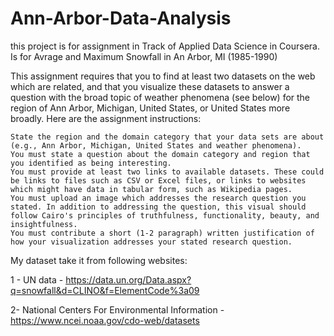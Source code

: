# Ann-Arbor-Data-Analysis
this project is for assignment in Track of Applied Data Science in Coursera. Is for Avrage and Maximum Snowfall in An Arbor, MI (1985-1990)

This assignment requires that you to find at least two datasets on the web which are related, and that you visualize these datasets to answer a question with the broad topic of weather phenomena (see below) for the region of Ann Arbor, Michigan, United States, or United States more broadly.
Here are the assignment instructions:

    State the region and the domain category that your data sets are about (e.g., Ann Arbor, Michigan, United States and weather phenomena).
    You must state a question about the domain category and region that you identified as being interesting.
    You must provide at least two links to available datasets. These could be links to files such as CSV or Excel files, or links to websites which might have data in tabular form, such as Wikipedia pages.
    You must upload an image which addresses the research question you stated. In addition to addressing the question, this visual should follow Cairo's principles of truthfulness, functionality, beauty, and insightfulness.
    You must contribute a short (1-2 paragraph) written justification of how your visualization addresses your stated research question.

My dataset take it from following websites:

1​ - UN data - https://data.un.org/Data.aspx?q=snowfall&d=CLINO&f=ElementCode%3a09

2​-  National Centers For Environmental Information - https://www.ncei.noaa.gov/cdo-web/datasets
